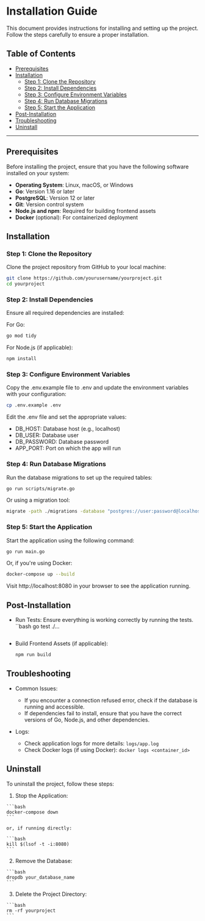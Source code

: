 # Installation Guide

This document provides instructions for installing and setting up the project. Follow the steps carefully to ensure a proper installation.

## Table of Contents

- [Prerequisites](#prerequisites)
- [Installation](#installation)
  - [Step 1: Clone the Repository](#step-1-clone-the-repository)
  - [Step 2: Install Dependencies](#step-2-install-dependencies)
  - [Step 3: Configure Environment Variables](#step-3-configure-environment-variables)
  - [Step 4: Run Database Migrations](#step-4-run-database-migrations)
  - [Step 5: Start the Application](#step-5-start-the-application)
- [Post-Installation](#post-installation)
- [Troubleshooting](#troubleshooting)
- [Uninstall](#uninstall)

---

## Prerequisites

Before installing the project, ensure that you have the following software installed on your system:

- **Operating System**: Linux, macOS, or Windows
- **Go**: Version 1.16 or later
- **PostgreSQL**: Version 12 or later
- **Git**: Version control system
- **Node.js and npm**: Required for building frontend assets
- **Docker** (optional): For containerized deployment

## Installation

### Step 1: Clone the Repository

Clone the project repository from GitHub to your local machine:

```bash
git clone https://github.com/yourusername/yourproject.git
cd yourproject
```

### Step 2: Install Dependencies

Ensure all required dependencies are installed:

For Go:
```bash
go mod tidy
```

For Node.js (if applicable):
```bash
npm install
```

### Step 3: Configure Environment Variables

Copy the .env.example file to .env and update the environment variables with your configuration:

```bash
cp .env.example .env
```

Edit the .env file and set the appropriate values:

  - DB_HOST: Database host (e.g., localhost)
  - DB_USER: Database user
  - DB_PASSWORD: Database password
  - APP_PORT: Port on which the app will run

### Step 4: Run Database Migrations

Run the database migrations to set up the required tables:

```bash
go run scripts/migrate.go
```

Or using a migration tool:

```bash
migrate -path ./migrations -database "postgres://user:password@localhost:5432/dbname?sslmode=disable" up
```

### Step 5: Start the Application

Start the application using the following command:

```bash
go run main.go
```

Or, if you're using Docker:

```bash
docker-compose up --build
```

Visit http://localhost:8080 in your browser to see the application running.

## Post-Installation

- Run Tests: Ensure everything is working correctly by running the tests.
    ``bash
    go test ./...
    ```

- Build Frontend Assets (if applicable):
    ```bash
    npm run build
    ```

## Troubleshooting

- Common Issues:
  - If you encounter a connection refused error, check if the database is running and accessible.
  - If dependencies fail to install, ensure that you have the correct versions of Go, Node.js, and other dependencies.

- Logs:
  - Check application logs for more details: `logs/app.log`
  - Check Docker logs (if using Docker): `docker logs <container_id>`

## Uninstall

To uninstall the project, follow these steps:

  1. Stop the Application:
    
    ```bash
    docker-compose down
    ```

    or, if running directly:

    ```bash
    kill $(lsof -t -i:8080)
    ```

  2. Remove the Database:

    ```bash
    dropdb your_database_name
    ```

  3. Delete the Project Directory:

    ```bash
    rm -rf yourproject
    ```
